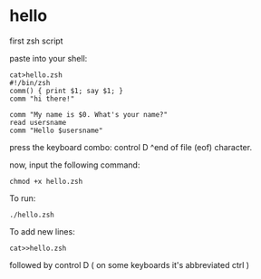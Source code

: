 # hello
first zsh script

paste into your shell:
```
cat>hello.zsh 
#!/bin/zsh
comm() { print $1; say $1; }
comm "hi there!"

comm "My name is $0. What's your name?"
read usersname
comm "Hello $usersname"
```
press the keyboard combo: control D
^end of file (eof) character.

now, input the following command:
```
chmod +x hello.zsh
```
To run:
```
./hello.zsh
```
To add new lines:
```
cat>>hello.zsh
```
followed by control D ( on some keyboards it's abbreviated ctrl )

